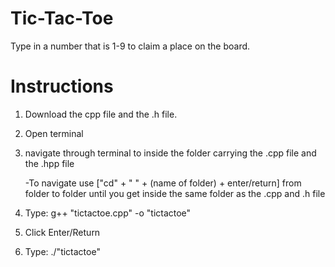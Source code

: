# Tic-Tac-Toe
Type in a number that is 1-9 to claim a place on the board.

# Instructions

  1. Download the cpp file and the .h file.
  
  2. Open terminal
  
  3. navigate through terminal to inside the folder carrying the .cpp file and the .hpp file
      
      -To navigate use ["cd" + " " + (name of folder) + enter/return] from folder to folder until you get inside the same folder as the .cpp and .h file
  
  4. Type: g++ "tictactoe.cpp" -o "tictactoe"
  
  5. Click Enter/Return
  
  6. Type: ./"tictactoe"
